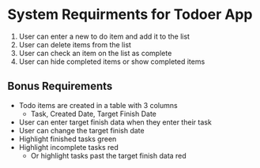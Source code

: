 # System Requirments for Todoer App

1. User can enter a new to do item and add it to the list
1. User can delete items from the list
1. User can check an item on the list as complete
1. User can hide completed items or show completed items

## Bonus Requirements

- Todo items are created in a table with 3 columns
    - Task, Created Date, Target Finish Date
- User can enter target finish data when they enter their task
- User can change the target finish date
- Highlight finished tasks green
- Highlight incomplete tasks red
    - Or highlight tasks past the target finish data red